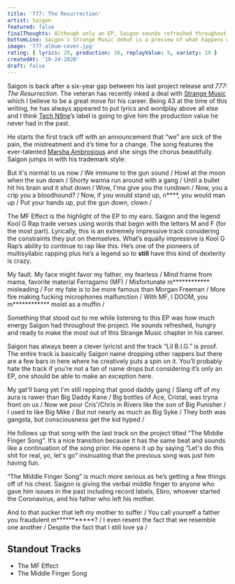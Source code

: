 ```yaml
---
title: '777: The Resurrection'
artist: Saigon
featured: false
finalThoughts: Although only an EP, Saigon sounds refreshed throughout this entire project. Lyrically, he’s just as good as he’s ever been and the production sounds good with his style of rapping. There really isn’t anything that stood out that would bring me back to give it more listens, but it’s a solid EP regardless. Looking forward to a full LP release under Strange Music.
bottomLine: Saigon’s Strange Music debut is a preview of what happens when a talented lyricist meets high quality production.
image: '777-album-cover.jpg'
rating: { lyrics: 29, production: 30, replayValue: 9, variety: 10 }
createdAt: '10-24-2020'
draft: false
---
```


Saigon is back after a six-year gap between his last project release and _777: The Resurrection_. The veteran has recently inked a deal with [Strange Music](https://www.strangemusicinc.com/) which I believe to be a great move for his career. Being 43 at the time of this writing, he has always appeared to put lyrics and wordplay above all else and I think [Tech N9ne](https://en.wikipedia.org/wiki/Tech_N9ne)’s label is going to give him the production value he never had in the past.

He starts the first track off with an announcement that “we” are sick of the pain, the mistreatment and it’s time for a change. The song features the ever-talented [Marsha Ambrosious](https://en.wikipedia.org/wiki/Marsha_Ambrosius) and she sings the chorus beautifully. Saigon jumps in with his trademark style:

<quote song="Pain In My Life, Pt. 2">
But it's normal to us now /
We immune to the gun sound /
Howl at the moon when the sun down /
Shorty wanna run around with a gang /
Until a bullet hit his brain and it shut down /
Wow, I'ma give you the rundown /
Now, you a crip you a bloodhound? /
Now, if you would stand up, n****, you would man up /
Put your hands up, put the gun down, clown /
</quote>

The MF Effect is the highlight of the EP to my ears. Saigon and the legend Kool G Rap trade verses using words that begin with the letters M and F (for the most part). Lyrically, this is an extremely impressive track considering the constraints they put on themselves. What’s equally impressive is Kool G Rap’s ability to continue to rap like this. He’s one of the pioneers of multisyllabic rapping plus he’s a legend so to **still** have this kind of dexterity is crazy.

<quote song="The MF Effect">
My fault. My face might favor my father, my fearless /
Mind frame from mama, favorite material Ferragamo (MF) /
Misfortunate m************ misleading /
For my fate is to be more famous than Morgan Freeman /
More fire making fucking microphones malfunction /
With MF, I DOOM, you m************ moist as a muffin /
</quote>

Something that stood out to me while listening to this EP was how much energy Saigon had throughout the project. He sounds refreshed, hungry and ready to make the most out of this Strange Music chapter in his career.

Saigon has always been a clever lyricist and the track “Lil B.I.G.” is proof. The entire track is basically Saigon name dropping other rappers but there are a few bars in here where he creatively puts a spin on it. You’ll probably hate the track if you’re not a fan of name drops but considering it’s only an EP, one should be able to make an exception here.

<quote song="Lil B.I.G.">
My gat'll bang yet I'm still repping that good daddy gang /
Slang off of my aura is rawer than Big Daddy Kane /
Big bottles of Ace, Cristal, was tryna front on us /
Now we pour Cris'/Chris in Rivers like the son of Big Punisher /
I used to like Big Mike /
But not nearly as much as Big Syke /
They both was gangsta, but consciousness get the kid hyped /
</quote>

He follows up that song with the last track on the project titled “The Middle Finger Song”. It’s a nice transition because it has the same beat and sounds like a continuation of the song prior. He opens it up by saying “Let's do this shit for real, yo, let's go” insinuating that the previous song was just him having fun.

“The Middle Finger Song” is much more serious as he’s getting a few things off of his chest. Saigon is giving the verbal middle finger to anyone who gave him issues in the past including record labels, Ebro, whoever started the Coronavirus, and his father who left his mother.

<quote song="The Middle Finger Song">
And to that sucker that left my mother to suffer /
You call yourself a father you fraudulent m***********? /
I even resent the fact that we resemble one another /
Despite the fact that I still love ya /
</quote>

## Standout Tracks

- The MF Effect
- The Middle Finger Song
